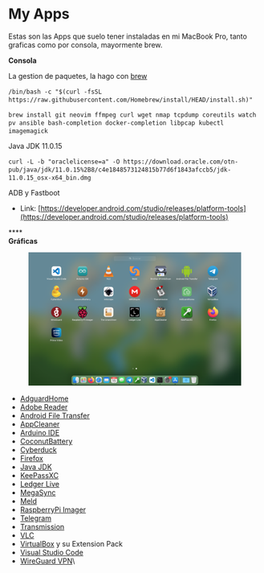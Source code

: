 # My Apps

Estas son las Apps que suelo tener instaladas en mi MacBook Pro, tanto graficas como por consola, mayormente brew.



**Consola**

La gestion de paquetes, la hago con [brew](https://brew.sh)

```shell
/bin/bash -c "$(curl -fsSL https://raw.githubusercontent.com/Homebrew/install/HEAD/install.sh)"
```

```shell
brew install git neovim ffmpeg curl wget nmap tcpdump coreutils watch pv ansible bash-completion docker-completion libpcap kubectl imagemagick 
```

Java JDK 11.0.15

```shell
curl -L -b "oraclelicense=a" -O https://download.oracle.com/otn-pub/java/jdk/11.0.15%2B8/c4e1848573124815b77d6f1843afccb5/jdk-11.0.15_osx-x64_bin.dmg
```

ADB y Fastboot

* Link: [https://developer.android.com/studio/releases/platform-tools](https://developer.android.com/studio/releases/platform-tools)

****\
**Gráficas**

<figure><img src="../.gitbook/assets/image.png" alt=""><figcaption></figcaption></figure>

* [AdguardHome](https://apps.apple.com/es/app/adguard-home-remote/id1543143740)
* [Adobe Reader](https://get.adobe.com/es/reader/)
* [Android File Transfer](https://www.android.com/filetransfer/)
* [AppCleaner](https://freemacsoft.net/appcleaner/)
* [Arduino IDE](https://www.arduino.cc/en/software)
* [CoconutBattery](https://www.coconut-flavour.com/coconutbattery/)
* [Cyberduck](https://cyberduck.io/download)
* [Firefox](https://www.mozilla.org/es-ES/firefox/all/#product-desktop-release)
* [Java JDK](https://download.oracle.com/java/17/latest/jdk-17\_macos-x64\_bin.dmg)
* [KeePassXC](https://keepassxc.org/download/)
* [Ledger Live](https://www.ledger.com/es/ledger-live)
* [MegaSync](https://mega.io/desktop)
* [Meld](https://github.com/yousseb/meld/releases)
* [RaspberryPi Imager](https://github.com/raspberrypi/rpi-imager/releases)
* [Telegram](https://desktop.telegram.org)
* [Transmission](https://transmissionbt.com/download)
* [VLC](https://www.videolan.org/vlc/#download)
* [VirtualBox](https://www.virtualbox.org/wiki/Downloads) y su Extension Pack
* [Visual Studio Code](https://code.visualstudio.com)
* [WireGuard VPN](https://apps.apple.com/es/app/wireguard/id1451685025?mt=12)\
